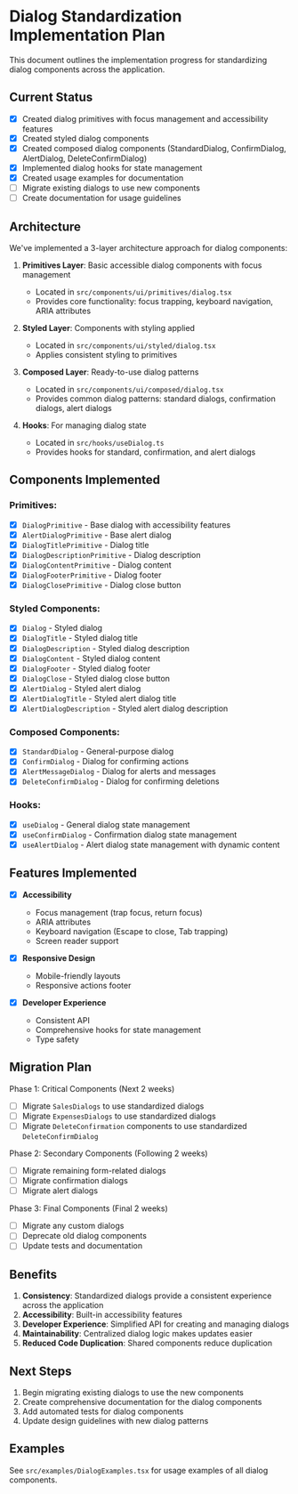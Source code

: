 # Dialog Standardization Implementation Plan

This document outlines the implementation progress for standardizing dialog components across the application.

## Current Status 

- [x] Created dialog primitives with focus management and accessibility features
- [x] Created styled dialog components
- [x] Created composed dialog components (StandardDialog, ConfirmDialog, AlertDialog, DeleteConfirmDialog)
- [x] Implemented dialog hooks for state management
- [x] Created usage examples for documentation
- [ ] Migrate existing dialogs to use new components
- [ ] Create documentation for usage guidelines

## Architecture

We've implemented a 3-layer architecture approach for dialog components:

1. **Primitives Layer**: Basic accessible dialog components with focus management
   - Located in `src/components/ui/primitives/dialog.tsx`
   - Provides core functionality: focus trapping, keyboard navigation, ARIA attributes

2. **Styled Layer**: Components with styling applied
   - Located in `src/components/ui/styled/dialog.tsx`
   - Applies consistent styling to primitives

3. **Composed Layer**: Ready-to-use dialog patterns 
   - Located in `src/components/ui/composed/dialog.tsx`
   - Provides common dialog patterns: standard dialogs, confirmation dialogs, alert dialogs

4. **Hooks**: For managing dialog state
   - Located in `src/hooks/useDialog.ts`
   - Provides hooks for standard, confirmation, and alert dialogs

## Components Implemented

### Primitives:
- [x] `DialogPrimitive` - Base dialog with accessibility features
- [x] `AlertDialogPrimitive` - Base alert dialog
- [x] `DialogTitlePrimitive` - Dialog title
- [x] `DialogDescriptionPrimitive` - Dialog description
- [x] `DialogContentPrimitive` - Dialog content
- [x] `DialogFooterPrimitive` - Dialog footer
- [x] `DialogClosePrimitive` - Dialog close button

### Styled Components:
- [x] `Dialog` - Styled dialog
- [x] `DialogTitle` - Styled dialog title 
- [x] `DialogDescription` - Styled dialog description
- [x] `DialogContent` - Styled dialog content
- [x] `DialogFooter` - Styled dialog footer
- [x] `DialogClose` - Styled dialog close button
- [x] `AlertDialog` - Styled alert dialog
- [x] `AlertDialogTitle` - Styled alert dialog title
- [x] `AlertDialogDescription` - Styled alert dialog description

### Composed Components:
- [x] `StandardDialog` - General-purpose dialog
- [x] `ConfirmDialog` - Dialog for confirming actions
- [x] `AlertMessageDialog` - Dialog for alerts and messages
- [x] `DeleteConfirmDialog` - Dialog for confirming deletions

### Hooks:
- [x] `useDialog` - General dialog state management
- [x] `useConfirmDialog` - Confirmation dialog state management
- [x] `useAlertDialog` - Alert dialog state management with dynamic content

## Features Implemented

- [x] **Accessibility**
  - Focus management (trap focus, return focus)
  - ARIA attributes
  - Keyboard navigation (Escape to close, Tab trapping)
  - Screen reader support

- [x] **Responsive Design**
  - Mobile-friendly layouts
  - Responsive actions footer

- [x] **Developer Experience**
  - Consistent API
  - Comprehensive hooks for state management
  - Type safety

## Migration Plan

Phase 1: Critical Components (Next 2 weeks)
- [ ] Migrate `SalesDialogs` to use standardized dialogs
- [ ] Migrate `ExpensesDialogs` to use standardized dialogs
- [ ] Migrate `DeleteConfirmation` components to use standardized `DeleteConfirmDialog`

Phase 2: Secondary Components (Following 2 weeks)
- [ ] Migrate remaining form-related dialogs
- [ ] Migrate confirmation dialogs
- [ ] Migrate alert dialogs

Phase 3: Final Components (Final 2 weeks)
- [ ] Migrate any custom dialogs
- [ ] Deprecate old dialog components
- [ ] Update tests and documentation

## Benefits

1. **Consistency**: Standardized dialogs provide a consistent experience across the application
2. **Accessibility**: Built-in accessibility features
3. **Developer Experience**: Simplified API for creating and managing dialogs
4. **Maintainability**: Centralized dialog logic makes updates easier
5. **Reduced Code Duplication**: Shared components reduce duplication

## Next Steps

1. Begin migrating existing dialogs to use the new components
2. Create comprehensive documentation for the dialog components
3. Add automated tests for dialog components
4. Update design guidelines with new dialog patterns

## Examples

See `src/examples/DialogExamples.tsx` for usage examples of all dialog components. 